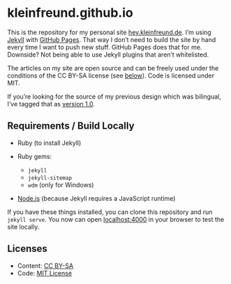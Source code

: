 # kleinfreund.github.io

This is the repository for my personal site [hey.kleinfreund.de](http://hey.kleinfreund.de). I’m using [Jekyll](http://jekyllrb.com) with [GitHub Pages](https://pages.github.com). That way I don’t need to build the site by hand every time I want to push new stuff. GitHub Pages does that for me. Downside? Not being able to use Jekyll plugins that aren’t whitelisted.

The articles on my site are open source and can be freely used under the conditions of the CC BY-SA license (see [below](#licenses)). Code is licensed under MIT.

If you’re looking for the source of my previous design which was bilingual, I’ve tagged that as [version 1.0](https://github.com/kleinfreund/kleinfreund.github.io/releases/tag/1.0).

## Requirements / Build Locally

- Ruby (to install Jekyll)
- Ruby gems:
  - `jekyll`
  - `jekyll-sitemap`
  - `wdm` (only for Windows)

- [Node.js](https://nodejs.org/en/) (because Jekyll requires a JavaScript runtime)

If you have these things installed, you can clone this repository and run `jekyll serve`. You now can open [localhost:4000](http://localhost:4000/) in your browser to test the site locally.

## Licenses

- Content: [CC BY-SA](https://creativecommons.org/licenses/by-sa/4.0/)
- Code: [MIT License](http://opensource.org/licenses/MIT)

